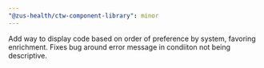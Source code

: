 ```yaml
---
"@zus-health/ctw-component-library": minor
---
```


Add way to display code based on order of preference by system, favoring enrichment. Fixes bug around error message in condiiton not being descriptive.
